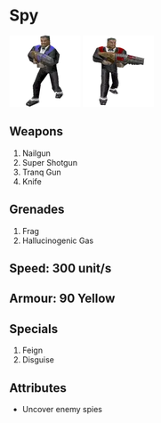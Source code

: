 # Spy

![Blue Spy](blue_spy.webp)
![Red Spy](red_spy.webp)

## Weapons

1. Nailgun
2. Super Shotgun
3. Tranq Gun
4. Knife

## Grenades

1. Frag
2. Hallucinogenic Gas

## Speed: 300 unit/s

## Armour: 90 Yellow

## Specials

1. Feign
2. Disguise

## Attributes

* Uncover enemy spies

